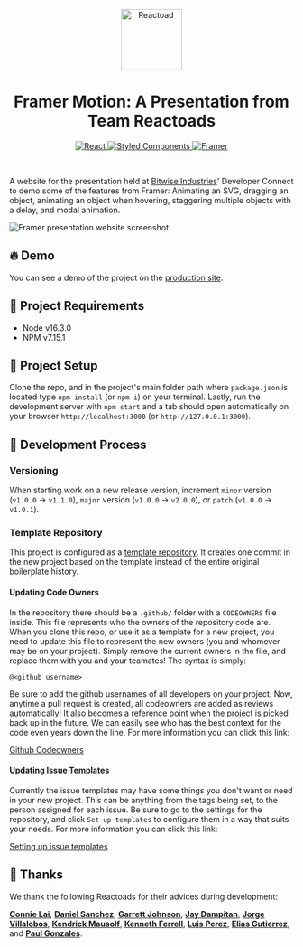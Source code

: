<p align="center">
  <img src="https://user-images.githubusercontent.com/29642735/171265707-969be78b-35ac-4ec1-b0d5-93a889489094.png" width="108" height="108" alt="Reactoad" />
</p>
<h1 align="center">Framer Motion: A Presentation from Team Reactoads</h1>
<p align="center">
    <a href="https://reactjs.org/">
        <img src="https://img.shields.io/badge/react-%2320232a.svg?style=for-the-badge&logo=react&logoColor=%2361DAFB" alt="React" />
    </a>
    <a href="https://styled-components.com/">
        <img src="https://img.shields.io/badge/styled--components-DB7093?style=for-the-badge&logo=styled-components&logoColor=white" alt="Styled Components" />
    </a>
    <a href="https://www.framer.com/">
        <img src="https://img.shields.io/badge/Framer-black?style=for-the-badge&logo=framer&logoColor=blue" alt="Framer" />
    </a>
</p>

<br>

A website for the presentation held at [Bitwise Industries](https://bitwiseindustries.com/)' Developer Connect to demo some of the features from Framer: Animating an SVG, dragging an object, animating an object when hovering, staggering multiple objects with a delay, and modal animation.

![Framer presentation website screenshot](https://user-images.githubusercontent.com/29642735/171270036-f6024fe6-6a7f-491f-a70f-a1a6f3b4bd39.png)

## 🔥 Demo

You can see a demo of the project on the [production site](https://tonyanimate.com/).

## 📌 Project Requirements

- Node v16.3.0
- NPM v7.15.1

## 📖 Project Setup

Clone the repo, and in the project's main folder path where `package.json` is located type `npm install` (or `npm i`) on your terminal. Lastly, run the development server with `npm start` and a tab should open automatically on your browser `http://localhost:3000` (or `http://127.0.0.1:3000`).

## 🥼 Development Process

### Versioning

When starting work on a new release version, increment `minor` version (`v1.0.0` -> `v1.1.0`), `major` version (`v1.0.0` -> `v2.0.0`), or `patch` (`v1.0.0` -> `v1.0.1`).

### Template Repository

This project is configured as a [template repository](https://docs.github.com/en/free-pro-team@latest/github/creating-cloning-and-archiving-repositories/creating-a-repository-from-a-template#about-repository-templates). It creates one commit in the new project based on the template instead of the entire original boilerplate history.

#### Updating Code Owners

In the repository there should be a `.github/` folder with a `CODEOWNERS` file inside. This file represents who the owners of the repository code are. When you clone this repo, or use it as a template for a new project, you need to update this file to represent the new owners (you and whomever may be on your project). Simply remove the current owners in the file, and replace them with you and your teamates! The syntax is simply:

```
@<github username>
```

Be sure to add the github usernames of all developers on your project. Now, anytime a pull request is created, all codeowners are added as reviews automatically! It also becomes a reference point when the project is picked back up in the future. We can easily see who has the best context for the code even years down the line. For more information you can click this link:

[Github Codeowners](https://docs.github.com/en/free-pro-team@latest/github/creating-cloning-and-archiving-repositories/about-code-owners)

#### Updating Issue Templates

Currently the issue templates may have some things you don't want or need in your new project. This can be anything from the tags being set, to the person assigned for each issue. Be sure to go to the settings for the repository, and click `Set up templates` to configure them in a way that suits your needs. For more information you can click this link:

[Setting up issue templates](https://docs.github.com/en/free-pro-team@latest/github/building-a-strong-community/configuring-issue-templates-for-your-repository)

## 👏 Thanks

We thank the following Reactoads for their advices during development:

[**Connie Lai**](https://github.com/connielion), [**Daniel Sanchez**](https://github.com/dannysanchez559), [**Garrett Johnson**](https://github.com/Gjhnsn), [**Jay Dampitan**](https://github.com/JayDampitan), [**Jorge Villalobos**](https://github.com/JorgeLVilla), [**Kendrick Mausolf**](https://github.com/kmausolf), [**Kenneth Ferrell**](https://github.com/krferrell), [**Luis Perez**](https://github.com/Lap343), [**Elias Gutierrez**](https://github.com/BlackCubes), and [**Paul Gonzales**](https://github.com/gonzalespaulb).
